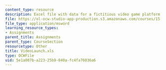 ```yaml
---
content_type: resource
description: Excel file with data for a fictitious video game platform project
file: https://ol-ocw-studio-app-production.s3.amazonaws.com/courses/15-760a-operations-management-spring-2002/5e1a807ba22325b9840afc4fa76036a6_VideoLaunch.xls
file_type: application/msword
learning_resource_types:
- Assignments
parent_title: Assignments
parent_type: CourseSection
resourcetype: Other
title: VideoLaunch.xls
type: OCWFile
uid: 5e1a807b-a223-25b9-840a-fc4fa76036a6
---
```

